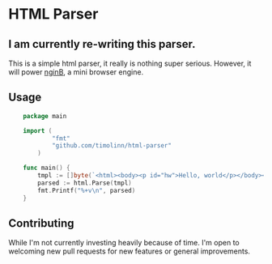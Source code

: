 # HTML Parser

## I am currently re-writing this parser.

This is a simple html parser, it really is nothing super serious. However, it will power [nginB](https://github.com/timolinn/nginB), a mini browser engine.

## Usage

```go
    package main

    import (
            "fmt"
            "github.com/timolinn/html-parser"
        )

    func main() {
        tmpl := []byte(`<html><body><p id="hw">Hello, world</p></body></html>`)
        parsed := html.Parse(tmpl)
        fmt.Printf("%+v\n", parsed)
    }
```

## Contributing

While I'm not currently investing heavily because of time. I'm open to welcoming new pull requests for new features or general improvements.
